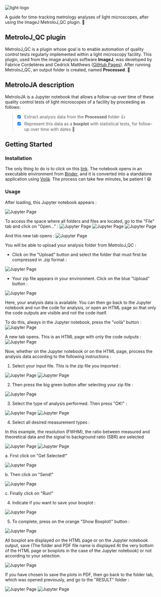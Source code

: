 <picture>
 <source media="(prefers-color-scheme: dark)" srcset="https://github.com/CSaint-Hilaire/MetroloJA_Binder/blob/main/images/MetroloJA_logo_black.png">
 <img alt="light-logo" src="https://github.com/CSaint-Hilaire/MetroloJA_Binder/blob/main/images/MetroloJA_logo_white.png">
</picture>

A guide for time-tracking metrology analyses of light microscopes, after using the ImageJ MetroloJ_QC plugin. :tada:

## MetroloJ_QC plugin
MetroloJ_QC is a plugin whose goal is to enable automation of quality control tests regularly implemented within a light microscopy facility. This plugin, used from the image analysis software **ImageJ**, was developed by Fabrice Cordelières and Cedrick Matthews ([GitHub Pages](https://github.com/MontpellierRessourcesImagerie/MetroloJ_QC)). After running MetroloJ_QC, an output folder is created, named **Processed**. &#x1F4D7; 

## MetroloJA description
MetroloJA is a Jupyter notebook that allows a follow-up over time of these quality control tests of light microscopes of a facility by proceeding as follows: 
 > - [x] Extract analysis data from the **Processed** folder :+1:
 > - [x] Represent this data as a **boxplot** with statistical tests, for follow-up over time with dates :tada:

## Getting Started
### Installation
The only thing to do is to click on this [link](https://mybinder.org/v2/gh/CSaint-Hilaire/MetroloJA_Binder/HEAD?urlpath=tree%2Fmetroloj_analyze.ipynb). 
The notebook opens in an executable environment from [Binder](https://mybinder.readthedocs.io/en/latest/), and it is converted into a standalone application using [Voilà](https://voila.readthedocs.io/en/stable/using.html). The process can take few minutes, be patient ! :laughing:


### Usage
After loading, this Jupyter notebook appears :

![Jupyter Page](https://github.com/CSaint-Hilaire/MetroloJA_Binder/blob/main/images/usage_1.png) 

To access the space where all folders and files are located, go to the "File" tab and click on "Open..." :
![Jupyter Page](https://github.com/CSaint-Hilaire/MetroloJA_Binder/blob/main/images/usage_2.png) ![Jupyter Page](https://github.com/CSaint-Hilaire/MetroloJA_Binder/blob/main/images/usage_3.png) ![Jupyter Page](https://github.com/CSaint-Hilaire/MetroloJA_Binder/blob/main/images/usage_3bis.png)

And this new tab opens :
![Jupyter Page](https://github.com/CSaint-Hilaire/MetroloJA_Binder/blob/main/images/usage_4.png)

You will be able to upload your analysis folder from MetroloJ_QC :
 * Click on the "Upload" button and select the folder that must first be compressed in .zip format :
 
 ![Jupyter Page](https://github.com/CSaint-Hilaire/MetroloJA_Binder/blob/main/images/usage_5.png)
 
 * Your zip file appears in your environment. Click on the blue "Upload" button :
 
 ![Jupyter Page](https://github.com/CSaint-Hilaire/MetroloJA_Binder/blob/main/images/usage_6.png)
 
Here, your analysis data is available. You can then go back to the Jupyter notebook and run the code for analysis, or open an HTML page so that only the code outputs are visible and not the code itself.

To do this, always in the Jupyter notebook, press the "voilà" button : 
![Jupyter Page](https://github.com/CSaint-Hilaire/MetroloJA_Binder/blob/main/images/usage_7.png)

A new tab opens. This is an HTML page with only the code outputs :
![Jupyter Page](https://github.com/CSaint-Hilaire/MetroloJA_Binder/blob/main/images/usage_8.png)

Now, whether on the Jupyter notebook or on the HTML page, process the analysis data according to the following instructions : 
1. Select your input file. This is the zip file you imported :

![Jupyter Page](https://github.com/CSaint-Hilaire/MetroloJA_Binder/blob/main/images/usage_9.png) ![Jupyter Page](https://github.com/CSaint-Hilaire/MetroloJA_Binder/blob/main/images/usage_9bis.png)

2. Then press the big green button after selecting your zip file :

![Jupyter Page](https://github.com/CSaint-Hilaire/MetroloJA_Binder/blob/main/images/usage_10.png)

3. Select the type of analysis performed. Then press "OK!" :

![Jupyter Page](https://github.com/CSaint-Hilaire/MetroloJA_Binder/blob/main/images/usage_11.png) ![Jupyter Page](https://github.com/CSaint-Hilaire/MetroloJA_Binder/blob/main/images/usage_11bis.png)

4. Select all desired measurement types :

In this example, the resolution (FWHM), the ratio between measured and theoretical data and the signal to background ratio (SBR) are selected  

![Jupyter Page](https://github.com/CSaint-Hilaire/MetroloJA_Binder/blob/main/images/usage_12.png) ![Jupyter Page](https://github.com/CSaint-Hilaire/MetroloJA_Binder/blob/main/images/usage_12bis.png)

  a. First click on "Get Selected!"
  
  ![Jupyter Page](https://github.com/CSaint-Hilaire/MetroloJA_Binder/blob/main/images/usage_13.png)
  
  b. Then click on "Send!"
  
  ![Jupyter Page](https://github.com/CSaint-Hilaire/MetroloJA_Binder/blob/main/images/usage_13bis.png)
  
  c. Finally click on "Run!"

4. Indicate if you want to save your boxplot :

![Jupyter Page](https://github.com/CSaint-Hilaire/MetroloJA_Binder/blob/main/images/usage_14.png)

5. To complete, press on the orange "Show Boxplot!" button :

![Jupyter Page](https://github.com/CSaint-Hilaire/MetroloJA_Binder/blob/main/images/usage_15.png)

All boxplot are displayed on the HTML page or on the Jupyter notebook output, save (The folder and PDF file name is displayed At the very bottom of the HTML page or boxplots in the case of the Jupyter notebook) or not according to your selection.

![Jupyter Page](https://github.com/CSaint-Hilaire/MetroloJA_Binder/blob/main/images/usage_16.png)

If you have chosen to save the plots in PDF, then go back to the folder tab, which was opened previously, and go to the "RESULT" folder : 

![Jupyter Page](https://github.com/CSaint-Hilaire/MetroloJA_Binder/blob/main/images/usage_17.png) ![Jupyter Page](https://github.com/CSaint-Hilaire/MetroloJA_Binder/blob/main/images/usage_17bis.png)
